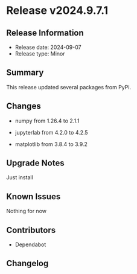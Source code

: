 # Release v2024.9.7.1

## Release Information

* Release date: 2024-09-07
* Release type: Minor

## Summary

This release updated several packages from PyPi.

## Changes

* numpy from 1.26.4 to 2.1.1 


* jupyterlab from 4.2.0 to 4.2.5 

* matplotlib from 3.8.4 to 3.9.2 

## Upgrade Notes

Just install

## Known Issues

Nothing for now

## Contributors

* Dependabot

## Changelog

